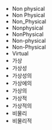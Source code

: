 ﻿- Non physical
- Non Physical
- Non_Physical
- Nonphysical
- NonPhysical
- Non-physical
- Non-Physical
- Virtual
- 가상
- 가상성
- 가상성의
- 가상에의
- 가상의
- 가상적
- 가상적의
- 비물리
- 비물리적
